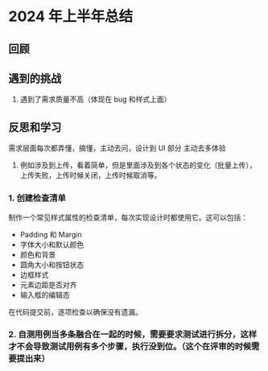 # 2024 年上半年总结

## 回顾

## 遇到的挑战

1. 遇到了需求质量不高（体现在 bug 和样式上面）

## 反思和学习

需求层面每次都弄懂，搞懂，主动去问，设计到 UI 部分 主动去多体验

1. 例如涉及到上传，看着简单，但是里面涉及到各个状态的变化（批量上传），上传失败，上传时候关闭，上传时候取消等。

### 1. **创建检查清单**

制作一个常见样式属性的检查清单，每次实现设计时都使用它。这可以包括：

- Padding 和 Margin
- 字体大小和默认颜色
- 颜色和背景
- 圆角大小和按钮状态
- 边框样式
- 元素边距是否对齐
- 输入框的编辑态

在代码提交前，逐项检查以确保没有遗漏。

### 2. 自测用例当多条融合在一起的时候，需要要求测试进行拆分，这样才不会导致测试用例有多个步骤，执行没到位。（这个在评审的时候需要提出来）
